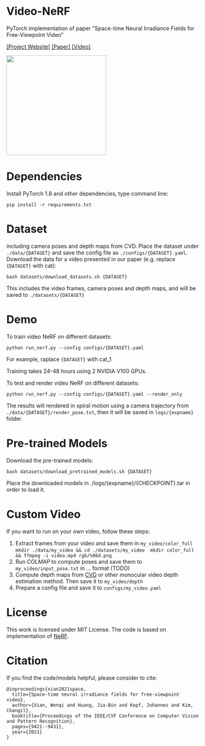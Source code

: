 # Video-NeRF
PyTorch implementation of paper "Space-time Neural Irradiance Fields for Free-Viewpoint Video"

[[Project Website]](https://video-nerf.github.io/)
[[Paper]](https://arxiv.org/abs/2011.12950)
[[Video]](https://www.youtube.com/watch?v=2tN8ghNu2sI&t=1s)

<img src='teaser.gif' height="260px"/>

# Dependencies
Install PyTorch 1.8 and other dependencies, type command line:
```
pip install -r requirements.txt
```

# Dataset

including camera poses and depth maps from CVD. Place the dataset under `./data/{DATASET}` and save the config file as `./configs/{DATASET}.yaml`.
Download the data for a video presented in our paper (e.g. replace `{DATASET}` with cat):
```
bash datasets/download_datasets.sh {DATASET}
```
This includes the video frames, camera poses and depth maps, and will be saved to `./datasets/{DATASET}`

# Demo

To train video NeRF on different datasets:
```
python run_nerf.py --config configs/{DATASET}.yaml
```
For example, raplace `{DATASET}` with cat_1

Training takes 24-48 hours using 2 NVIDIA V100 GPUs.

To test and render video NeRF on different datasets:
```
python run_nerf.py --config configs/{DATASET}.yaml --render_only
```
The results will rendered in spiral motion using a camera trajectory from `./data/{DATASET}/render_pose.txt`, then it will be saved in `logs/{expname}` folder.

# Pre-trained Models

Download the pre-trained models:
```
bash datasets/download_pretrained_models.sh {DATASET}
```
Place the downloaded models in ./logs/{expname}/{CHECKPOINT}.tar in order to load it.

# Custom Video

If you want to run on your own video, follow these steps:
1. Extract frames from your video and save them in `my_video/color_full`
``
mkdir ./data/my_video && cd ./datasets/my_video 
mkdir color_full && ffmpeg -i video.mp4 rgb/%06d.png
``
2. Run *COLMAP* to compute poses and save them to `my_video/input_pose.txt` in ... format (TODO)
3. Compute depth maps from [CVD](https://github.com/facebookresearch/consistent_depth) or other monocular video depth estimation method. Then save it to `my_video/depth`
4. Prepare a config file and save it to `configs/my_video.yaml`

# License 

This work is licensed under MIT License.
The code is based on implementation of [NeRF](https://github.com/yenchenlin/nerf-pytorch).

# Citation

If you find the code/models helpful, please consider to cite:
```
@inproceedings{xian2021space,
  title={Space-time neural irradiance fields for free-viewpoint video},
  author={Xian, Wenqi and Huang, Jia-Bin and Kopf, Johannes and Kim, Changil},
  booktitle={Proceedings of the IEEE/CVF Conference on Computer Vision and Pattern Recognition},
  pages={9421--9431},
  year={2021}
}
```
